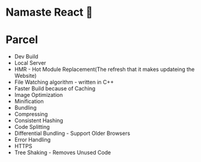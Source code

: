 # Namaste React 🚀

# Parcel
- Dev Build
- Local Server
- HMR - Hot Module Replacement(The refresh that it makes updateing the  Website)
- File Watching algorithm - written in C++
- Faster Build because of Caching
- Image Optimization
- Minification
- Bundling
- Compressing
- Consistent Hashing
- Code Splitting
- Differential Bundling - Support Older Browsers
- Error Handling
- HTTPS
- Tree Shaking - Removes Unused Code